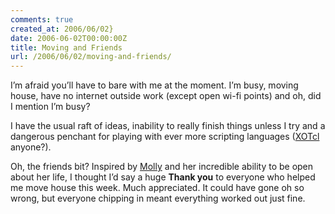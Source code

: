 ```yaml
---
comments: true
created_at: 2006/06/02}
date: 2006-06-02T00:00:00Z
title: Moving and Friends
url: /2006/06/02/moving-and-friends/
---
```


<p>
I’m afraid you’ll have to bare with me at the moment. I’m busy, moving house, have no internet outside work (except open wi-fi points) and oh, did I mention I’m busy?

</p>
<p>
I have the usual raft of ideas, inability to really finish things unless I try and a dangerous penchant for playing with ever more scripting languages (<a href="http://media.wu-wien.ac.at/">XOTcl</a> anyone?).

</p>
<p>
Oh, the friends bit? Inspired by <a href="http://molly.com">Molly</a> and her incredible ability to be open about her life, I thought I’d say a huge <strong>Thank you</strong> to everyone who helped me move house this week. Much appreciated. It could have gone oh so wrong, but everyone chipping in meant everything worked out just fine.

</p>
